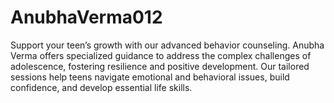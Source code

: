 # AnubhaVerma012
Support your teen’s growth with our advanced behavior counseling. Anubha Verma offers specialized guidance to address the complex challenges of adolescence, fostering resilience and positive development. Our tailored sessions help teens navigate emotional and behavioral issues, build confidence, and develop essential life skills. 
